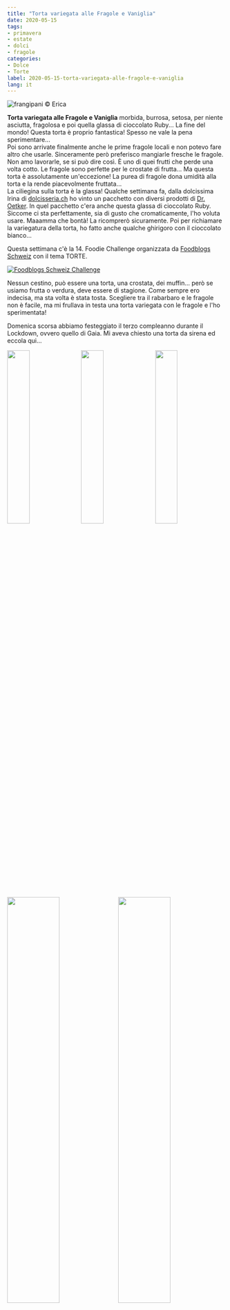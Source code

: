 ```yaml
---
title: "Torta variegata alle Fragole e Vaniglia"
date: 2020-05-15
tags:
- primavera
- estate
- dolci
- fragole
categories:
- Dolce
- Torte
label: 2020-05-15-torta-variegata-alle-fragole-e-vaniglia
lang: it 
---
```

![](header.jpeg "frangipani © Erica")

**Torta variegata alle Fragole e Vaniglia** morbida, burrosa, setosa, per niente asciutta, fragolosa e poi quella glassa di cioccolato Ruby... La fine del mondo! Questa torta è proprio fantastica! Spesso ne vale la pena sperimentare...
<br />
Poi sono arrivate finalmente anche le prime fragole locali e non potevo fare altro che usarle. Sinceramente però preferisco mangiarle fresche le fragole. Non amo lavorarle, se si può dire così. È uno di quei frutti che perde una volta cotto. Le fragole sono perfette per le crostate di frutta... Ma questa torta è assolutamente un'eccezione! La purea di fragole dona umidità alla torta e la rende piacevolmente fruttata... 
<br />
La ciliegina sulla torta è la glassa! Qualche settimana fa, dalla dolcissima Irina di <a href="https://www.dolcisseria.ch" target="_blank">dolcisseria.ch</a> ho vinto un pacchetto con diversi prodotti di <a href="https://www.oetker.ch/ch-de/index" target="_blank">Dr. Oetker</a>. In quel pacchetto c'era anche questa glassa di cioccolato Ruby. Siccome ci sta perfettamente, sia di gusto che cromaticamente, l'ho voluta usare. Maaamma che bontà! La ricomprerò sicuramente. Poi per richiamare la variegatura della torta, ho fatto anche qualche ghirigoro con il cioccolato bianco...

Questa settimana c'è la 14. Foodie Challenge organizzata da <a href="https://www.foodblogs-schweiz.ch" target="_blank">Foodblogs Schweiz</a> con il tema TORTE.

<a href="https://www.foodblogs-schweiz.ch/challenge/" target="_blank" rel="noreferrer noopener">
<img src="https://www.foodblogs-schweiz.ch/wp-content/uploads/2020/05/Challenge-Banner1.png" alt="Foodblogs Schweiz Challenge" class="wp-image-452 ignore-gallery-item"></a>

Nessun cestino, può essere una torta, una crostata, dei muffin... però se usiamo frutta o verdura, deve essere di stagione. Come sempre ero indecisa, ma sta volta è stata tosta. Scegliere tra il rabarbaro e le fragole non è facile, ma mi frullava in testa una torta variegata con le fragole e l'ho sperimentata!

Domenica scorsa abbiamo festeggiato il terzo compleanno durante il Lockdown, ovvero quello di Gaia. Mi aveva chiesto una torta da sirena ed eccola qui...
<p>
  <div style="width: 100%; margin-bottom: 0">
    <img style="float: left; width: 32%; margin-right: 1%;" src="tortagaia1.jpeg" alt="" title="frangipani © Erica" />
    <img style="float: left; width: 32%; margin-right: 1%; margin-left: 1%;" src="tortagaia2.jpeg" alt="" title="frangipani © Erica" />
    <img style="float: left; width: 32%; margin-left: 1%;" src="tortagaia3.jpeg" alt="" title="frangipani © Erica" />
    <div style="clear: both"></div>
  </div>
</p>
<p>
  <div style="width: 100%; margin-bottom: 0">
    <img style="float: left; width: 49%; margin-right: 1%" src="tortagaia4.jpeg" alt="" title="frangipani © Erica" />
    <img style="float: left; width: 49%; margin-left: 1%" src="tortagaia5.jpeg" alt="" title="frangipani © Erica" />
    <div style="clear: both"></div>
  </div>
</p>

La nostra "quarantena" è iniziata a metà marzo con il compleanno di Gioele, in mezzo abbiamo festeggiato il compleanno di mio marito e il tutto è finito domenica scorsa con il compleanno di Gaia, o almeno speriamo che sia finito... Questa settimana hanno ricominciato con la scuola e l'asilo e ci stiamo abituando tutti e quattro agli orari nuovi, ma loro sono felicissimi!

<div id="wrapper" style="text-align: center">
  <div id="yourdiv" style="display: inline-block;">
    <div class="ingredients">
      <div class="ingredients-title">Ingredienti</div>
      <table>
        <tbody>
          <tr>
            <td>200gr</td>
            <td>fragole</td>
          </tr>
          <tr>
            <td>150gr</td>
            <td>burro</td>
          </tr>
          <tr>
            <td>180gr</td>
            <td>zucchero</td>
           </tr>
          <tr>
            <td>3</td>
            <td>uova</td>
          </tr>
          <tr>
            <td>1 pizzico</td>
            <td>sale</td>
           </tr>
          <tr>
            <td>115gr</td>
            <td>panna non zuccherata o yogurt greco</td>
           </tr>
          <tr>
            <td>2 cucchiaini</td>
            <td>estratto/pasta di vaniglia</td>
          </tr>
          <tr>
            <td>260gr</td>
            <td>farina</td>
          </tr>
          <tr>
            <td>1 cucchiaino</td>
            <td>lievito per dolci</td>
          </tr>
          <tr>
            <td>1/2</td>
            <td>limone</td>
          </tr>
          <tr>
            <td>100gr</td>
            <td>cioccolato Ruby</td>
          </tr>
          <tr>
            <td>30gr</td>
            <td>cioccolato bianco</td>
          </tr>
        </tbody>
      </table>
      <br></br>
      <i class="pull-right" style="font-size: 80%;">per una teglia da Plumcake da 22-25cm</i>
    </div>
  </div>
</div>


<h3>
	<font color="grey">
		<i class="fa fa-cogs"></i>
	</font> Preparazione
</h3>

Per prima cosa uscite tutti gli ingredienti dal frigo. Lavate e frullate le fragole riducendole in purea. Mettetela in un pentolino con il succo di limone e fate cuocere a temperatura media finché si sarà ridotta e addensata bene. Poi fate raffreddare.
<br />
Mettete il burro nella planetaria e iniziate a montarlo, poi aggiungete lo zucchero. Una volta incorporato aggiungete le uova, uno alla volta. Adesso mettete il sale, la vaniglia e a filo la panna, sempre mescolando. In una coppetta mescolate la farina con il lievito, poi aggiungete anche questo poco alla volta e la scorza di limone, date una veloce mescolata e spegnete la planetaria.
<p>
  <div style="width: 100%; margin-bottom: 0">
    <img style="float: left; width: 49%; margin-right: 1%" src="pureafragole.jpeg" alt="" title="frangipani © Erica" />
    <img style="float: left; width: 49%; margin-left: 1%" src="impasto.jpeg" alt="" title="frangipani © Erica" />
    <div style="clear: both"></div>
  </div>
</p>

Versate metà dell'impasto in una teglia da plumcake precedentemente imburrata ed infarinata. Nell'impasto rimasto, aggiungete la purea di fragole, mescolate bene e versate anche questa parte nella teglia. Con un bastoncino lungo, fate dei cerchi nell'impasto per variegare il tutto.
![](teglia.jpeg "frangipani © Erica")

Infornate nel forno preriscaldato statico a 180°C per ca. 1h. Se dopo 40min vedete che ha già preso molto colore, coprite con un foglio di carta stagnola e fate comunque la prova stecchino. Fate raffreddare la torta, poi uscitela dalla forma. Fate sciogliere a Bagnomaria il cioccolato Ruby, poi versatelo sulla torta. Adesso fate sciogliere a Bagnomaria anche il cioccolato bianco, poi con un cucchiaino prendetene un pochettino e fatelo scendere a filo, facendo dei ghirigori... Anche qui potete passare un bastoncino per variegare. Se non trovate il cioccolato Ruby, va benissimo anche solo quello bianco o addirittura una glassa con zucchero a velo e purea di fragole.

<p>
  <div style="width: 100%; margin-bottom: 0">
    <img style="float: left; width: 49%; margin-right: 1%" src="risultato1.jpeg" alt="" title="frangipani © Erica" />
    <img style="float: left; width: 49%; margin-left: 1%" src="risultato2.jpeg" alt="" title="frangipani © Erica" />
    <div style="clear: both"></div>
  </div>
</p>

<p>
  <div style="width: 100%; margin-bottom: 0">
    <img style="float: left; width: 49%; margin-right: 1%" src="risultato3.jpeg" alt="" title="frangipani © Erica" />
    <img style="float: left; width: 49%; margin-left: 1%" src="risultato4.jpeg" alt="" title="frangipani © Erica" />
    <div style="clear: both"></div>
  </div>
</p>

<p>
  <div style="width: 100%; margin-bottom: 0">
    <img style="float: left; width: 49%; margin-right: 1%" src="risultato5.jpeg" alt="" title="frangipani © Erica" />
    <img style="float: left; width: 49%; margin-left: 1%" src="risultato6.jpeg" alt="" title="frangipani © Erica" />
    <div style="clear: both"></div>
  </div>
</p>

<p>
  <div style="width: 100%; margin-bottom: 0">
    <img style="float: left; width: 49%; margin-right: 1%" src="risultato7.jpeg" alt="" title="frangipani © Erica" />
    <img style="float: left; width: 49%; margin-left: 1%" src="risultato8.jpeg" alt="" title="frangipani © Erica" />
    <div style="clear: both"></div>
  </div>
</p>

<p>
  <div style="width: 100%; margin-bottom: 0">
    <img style="float: left; width: 49%; margin-right: 1%" src="risultato9.jpeg" alt="" title="frangipani © Erica" />
    <img style="float: left; width: 49%; margin-left: 1%" src="risultato10.jpeg" alt="" title="frangipani © Erica" />
    <div style="clear: both"></div>
  </div>
</p>

<p>
  <div style="width: 100%; margin-bottom: 0">
    <img style="float: left; width: 49%; margin-right: 1%" src="risultato11.jpeg" alt="" title="frangipani © Erica" />
    <img style="float: left; width: 49%; margin-left: 1%" src="risultato12.jpeg" alt="" title="frangipani © Erica" />
    <div style="clear: both"></div>
  </div>
</p>

<h4>Buon appetito
  <font color="red">
    <i class="fa fa-smile-o"></i>
  </font>
</h4>
